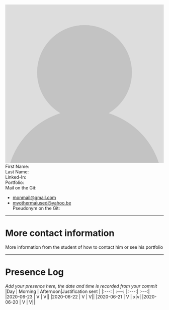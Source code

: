 ![Profile Picture](https://github.com/EloiStree/2020_06_23_GroupAttendanceChecker/blob/master/noavatar.png)
First Name:  
Last Name:  
Linked-In:  
Portfolio:  
Mail on the Git:  
- monmail@gmail.com  
- myothermaiused@yahoo.be  
Pseudonym on the Git:  
  
---------------------

# More contact information
More information from the student of how to contact him or see his portfolio

--------------------

# Presence Log
_Add your presence here, the date and time is recorded from your commit_
|Day | Morning | Afternoon|Justification sent |
|:---: | :---: | :---:| :---:|
|2020-06-23 | V | V||
|2020-06-22 | V | V||
|2020-06-21 | V | x|v|
|2020-06-20 | V | V||


